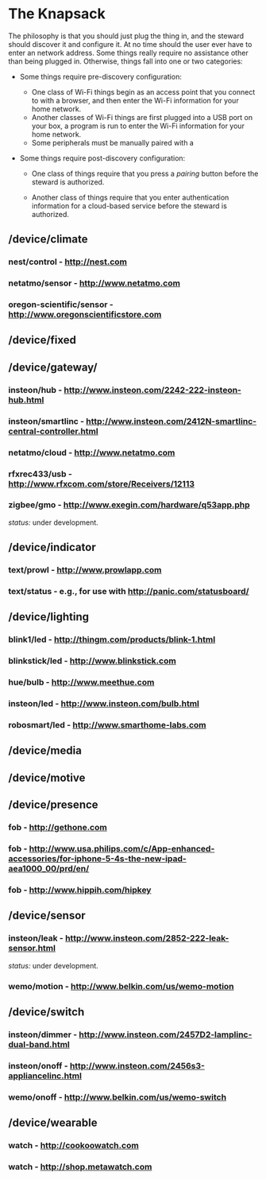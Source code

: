 # The Knapsack
The philosophy is that you should just plug the thing in, and the steward should discover it and configure it. At no time should the user ever have to enter an network address. Some things really require no assistance other than being plugged in. Otherwise, things fall into one or two categories:

* Some things require pre-discovery configuration:

    * One class of Wi-Fi things begin as an access point that you connect to with a browser, and then enter the Wi-Fi information for your home network.
    * Another classes of Wi-Fi things are first plugged into a USB port on your box, a program is run to enter the Wi-Fi information for your home network.
    * Some peripherals must be manually paired with a 

* Some things require post-discovery configuration:

    * One class of things require that you press a _pairing_ button before the steward is authorized.

    * Another class of things require that you enter authentication information for a cloud-based service before the steward is authorized.

## /device/climate
### nest/control - http://nest.com
### netatmo/sensor - http://www.netatmo.com
### oregon-scientific/sensor - http://www.oregonscientificstore.com

## /device/fixed

## /device/gateway/
### insteon/hub - http://www.insteon.com/2242-222-insteon-hub.html
### insteon/smartlinc - http://www.insteon.com/2412N-smartlinc-central-controller.html
### netatmo/cloud - http://www.netatmo.com
### rfxrec433/usb - http://www.rfxcom.com/store/Receivers/12113
### zigbee/gmo - http://www.exegin.com/hardware/q53app.php
_status:_ under development.

## /device/indicator
### text/prowl - http://www.prowlapp.com
### text/status - e.g., for use with http://panic.com/statusboard/

## /device/lighting
### blink1/led - http://thingm.com/products/blink-1.html
### blinkstick/led - http://www.blinkstick.com
### hue/bulb - http://www.meethue.com
### insteon/led - http://www.insteon.com/bulb.html
### robosmart/led - http://www.smarthome-labs.com

## /device/media

## /device/motive

## /device/presence
### fob - http://gethone.com
### fob - http://www.usa.philips.com/c/App-enhanced-accessories/for-iphone-5-4s-the-new-ipad-aea1000_00/prd/en/
### fob - http://www.hippih.com/hipkey

## /device/sensor
### insteon/leak - http://www.insteon.com/2852-222-leak-sensor.html
_status:_ under development.
### wemo/motion - http://www.belkin.com/us/wemo-motion

## /device/switch
### insteon/dimmer - http://www.insteon.com/2457D2-lamplinc-dual-band.html
### insteon/onoff - http://www.insteon.com/2456s3-appliancelinc.html
### wemo/onoff - http://www.belkin.com/us/wemo-switch

## /device/wearable
### watch - http://cookoowatch.com
### watch - http://shop.metawatch.com
